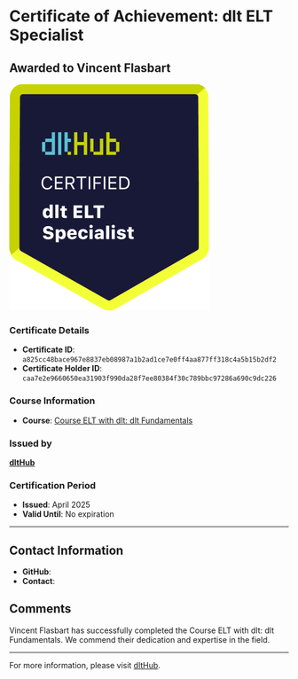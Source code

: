 
# Certificate of Achievement: dlt ELT Specialist

## Awarded to **Vincent Flasbart**

![Course Image](../badges/dlt_ELT_specialist.png)

### Certificate Details
- **Certificate ID**: `a825cc48bace967e8837eb08987a1b2ad1ce7e0ff4aa877ff318c4a5b15b2df2`
- **Certificate Holder ID**: `caa7e2e9660650ea31903f990da28f7ee80384f30c789bbc97286a690c9dc226`

### Course Information
- **Course**: [Course ELT with dlt: dlt Fundamentals](https://github.com/dlt-hub/dlthub-education/tree/main/courses/dlt_fundamentals_dec_2024)

### Issued by
[**dltHub**](https://dlthub.com/) 

### Certification Period
- **Issued**: April 2025
- **Valid Until**: No expiration

---

## Contact Information
- **GitHub**: 
- **Contact**: 

## Comments
Vincent Flasbart has successfully completed the Course ELT with dlt: dlt Fundamentals. We commend their dedication and expertise in the field.

---

For more information, please visit [dltHub](https://dlthub.com/).
    